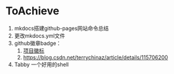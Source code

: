 # ToAchieve

1. mkdocs搭建github-pages网站命令总结
2. 更改mkdocs.yml文件
3. github徽章badge：
    1. [项目徽标](https://zhuanlan.zhihu.com/p/85370228)
    2. <https://blog.csdn.net/terrychinaz/article/details/115706200>
4. Tabby 一个好用的shell
